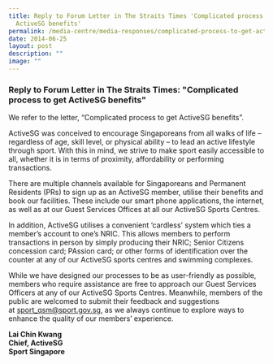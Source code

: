 ```yaml
---
title: Reply to Forum Letter in The Straits Times 'Complicated process to get
  ActiveSG benefits'
permalink: /media-centre/media-responses/complicated-process-to-get-activesg-benefits/
date: 2014-06-25
layout: post
description: ""
image: ""
---
```



### **Reply to Forum Letter in The Straits Times: "Complicated process to get ActiveSG benefits"**

We refer to the letter, “Complicated process to get ActiveSG benefits”.

ActiveSG was conceived to encourage Singaporeans from all walks of life – regardless of age, skill level, or physical ability – to lead an active lifestyle through sport. With this in mind, we strive to make sport easily accessible to all, whether it is in terms of proximity, affordability or performing transactions. 

There are multiple channels available for Singaporeans and Permanent Residents (PRs) to sign up as an ActiveSG member, utilise their benefits and book our facilities. These include our smart phone applications, the internet, as well as at our Guest Services Offices at all our ActiveSG Sports Centres. 

In addition, ActiveSG utilises a convenient ‘cardless’ system which ties a member’s account to one’s NRIC. This allows members to perform transactions in person by simply producing their NRIC; Senior Citizens concession card; PAssion card; or other forms of identification over the counter at any of our ActiveSG sports centres and swimming complexes.

While we have designed our processes to be as user-friendly as possible, members who require assistance are free to approach our Guest Services Officers at any of our ActiveSG Sports Centres. Meanwhile, members of the public are welcomed to submit their feedback and suggestions at [sport_qsm@sport.gov.sg](mailto:sport_qsm@sport.gov.sg), as we always continue to explore ways to enhance the quality of our members’ experience.

**Lai Chin Kwang  
Chief, ActiveSG  
Sport Singapore**